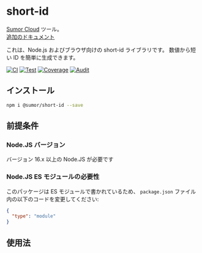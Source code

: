 # short-id

[Sumor Cloud](https://sumor.cloud) ツール。  
[追加のドキュメント](https://sumor.cloud)

これは、Node.js およびブラウザ向けの short-id ライブラリです。
数値から短い ID を簡単に生成できます。

[![CI](https://github.com/sumor-cloud/short-id/actions/workflows/ci.yml/badge.svg)](https://github.com/sumor-cloud/short-id/actions/workflows/ci.yml)
[![Test](https://github.com/sumor-cloud/short-id/actions/workflows/ut.yml/badge.svg)](https://github.com/sumor-cloud/short-id/actions/workflows/ut.yml)
[![Coverage](https://github.com/sumor-cloud/short-id/actions/workflows/coverage.yml/badge.svg)](https://github.com/sumor-cloud/short-id/actions/workflows/coverage.yml)
[![Audit](https://github.com/sumor-cloud/short-id/actions/workflows/audit.yml/badge.svg)](https://github.com/sumor-cloud/short-id/actions/workflows/audit.yml)

## インストール

```bash
npm i @sumor/short-id --save
```

## 前提条件

### Node.JS バージョン

バージョン 16.x 以上の Node.JS が必要です

### Node.JS ES モジュールの必要性

このパッケージは ES モジュールで書かれているため、
`package.json` ファイル内の以下のコードを変更してください:

```json
{
  "type": "module"
}
```

## 使用法
